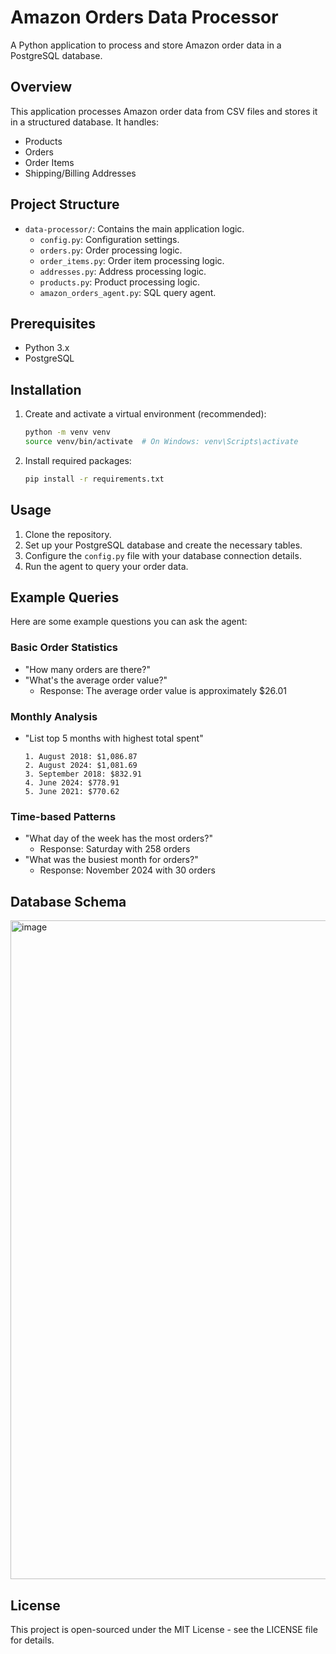 # Amazon Orders Data Processor

A Python application to process and store Amazon order data in a PostgreSQL database.

## Overview

This application processes Amazon order data from CSV files and stores it in a structured database. It handles:
- Products
- Orders
- Order Items
- Shipping/Billing Addresses

## Project Structure

- `data-processor/`: Contains the main application logic.
  - `config.py`: Configuration settings.
  - `orders.py`: Order processing logic.
  - `order_items.py`: Order item processing logic.
  - `addresses.py`: Address processing logic.
  - `products.py`: Product processing logic.
  - `amazon_orders_agent.py`: SQL query agent.

## Prerequisites

- Python 3.x
- PostgreSQL

## Installation

1. Create and activate a virtual environment (recommended):
   ```bash
   python -m venv venv
   source venv/bin/activate  # On Windows: venv\Scripts\activate
   ```

2. Install required packages:
   ```bash
   pip install -r requirements.txt
   ```

## Usage

1. Clone the repository.
2. Set up your PostgreSQL database and create the necessary tables.
3. Configure the `config.py` file with your database connection details.
4. Run the agent to query your order data.

## Example Queries

Here are some example questions you can ask the agent:

### Basic Order Statistics
- "How many orders are there?"
- "What's the average order value?"
  - Response: The average order value is approximately $26.01

### Monthly Analysis
- "List top 5 months with highest total spent"
  ```
  1. August 2018: $1,086.87
  2. August 2024: $1,081.69
  3. September 2018: $832.91
  4. June 2024: $778.91
  5. June 2021: $770.62
  ```

### Time-based Patterns
- "What day of the week has the most orders?"
  - Response: Saturday with 258 orders
- "What was the busiest month for orders?"
  - Response: November 2024 with 30 orders

## Database Schema
<img width="1054" alt="image" src="https://github.com/user-attachments/assets/f02e17c5-65d5-42c8-ae89-710c6c61bf9c" />


## License

This project is open-sourced under the MIT License - see the LICENSE file for details.

